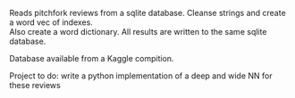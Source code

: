 Reads pitchfork reviews from a sqlite database. 
Cleanse strings and create a word vec of indexes.  
Also create a word dictionary. 
All results are written to the same sqlite database.

Database available from a Kaggle compition.

Project to do: write a python implementation of a deep and wide NN for these reviews
